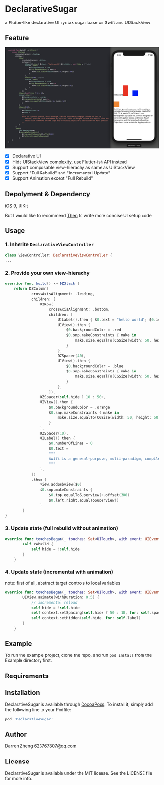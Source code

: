 # DeclarativeSugar

a Flutter-like declarative UI syntax sugar  base on Swift and UIStackView

## Feature

![](2019-08-01-15-06-49.png)

- [x] Declarative UI
- [x] Hide UIStackView complexity, use Flutter-ish API instead
- [x] Support composable view-hierachy as same as UIStackView
- [x] Support "Full Rebuild" and "Incremental Update"
- [x] Support Animation except "Full Rebuild"

## Depolyment & Dependency

iOS 9, UIKit

But I would like to recommend [Then](https://github.com/devxoul/Then) to write more concise UI setup code

## Usage

### 1. Inherite `DeclarativeViewController`

``` swift
class ViewController: DeclarativeViewController {
...
```

### 2. Provide your own view-hierachy

``` swift
override func build() -> DZStack {
    return DZColumn(
            crossAxisAlignment: .leading,
            children: [
                DZRow(
                    crossAxisAlignment: .bottom,
                    children: [
                        UILabel().then { $0.text = "hello world"; $0.isHidden = self.hide },
                        UIView().then {
                            $0.backgroundColor = .red
                            $0.snp.makeConstraints { make in
                                make.size.equalTo(CGSize(width: 50, height: 100))
                            }
                        },
                        DZSpacer(40),
                        UIView().then {
                            $0.backgroundColor = .blue
                            $0.snp.makeConstraints { make in
                                make.size.equalTo(CGSize(width: 50, height: 50))
                            }
                        },
                    ]),
                DZSpacer(self.hide ? 10 : 50),
                UIView().then {
                    $0.backgroundColor = .orange
                    $0.snp.makeConstraints { make in
                        make.size.equalTo(CGSize(width: 50, height: 50))
                    }
                },
                DZSpacer(10),
                UILabel().then {
                    $0.numberOfLines = 0
                    $0.text =
                    """
                    Swift is a general-purpose, multi-paradigm, compiled programming language created for iOS, OS X, watchOS, tvOS and Linux development by Apple Inc. Swift is designed to work with Apple's Cocoa and Cocoa Touch frameworks and the large body of existing Objective-C code written for Apple products
                    """
                },
            ])
            .then {
                view.addSubview($0)
                $0.snp.makeConstraints {
                    $0.top.equalToSuperview().offset(300)
                    $0.left.right.equalToSuperview()
                }
        }
}
```

### 3. Update state (full rebuild without animation)

``` swift
override func touchesBegan(_ touches: Set<UITouch>, with event: UIEvent?) {
        self.rebuild {
            self.hide = !self.hide
        }
    }
```

### 4. Update state (incremental with animation)

note: first of all, abstract target controls to local variables

``` swift
override func touchesBegan(_ touches: Set<UITouch>, with event: UIEvent?) {
        UIView.animate(withDuration: 0.5) {
            // incremental reload
            self.hide = !self.hide
            self.context.setSpacing(self.hide ? 50 : 10, for: self.spacer)
            self.context.setHidden(self.hide, for: self.label)
        }
    }
```

## Example

To run the example project, clone the repo, and run `pod install` from the Example directory first.

## Requirements

## Installation

DeclarativeSugar is available through [CocoaPods](https://cocoapods.org). To install
it, simply add the following line to your Podfile:

```ruby
pod 'DeclarativeSugar'
```

## Author

Darren Zheng 623767307@qq.com

## License

DeclarativeSugar is available under the MIT license. See the LICENSE file for more info.
